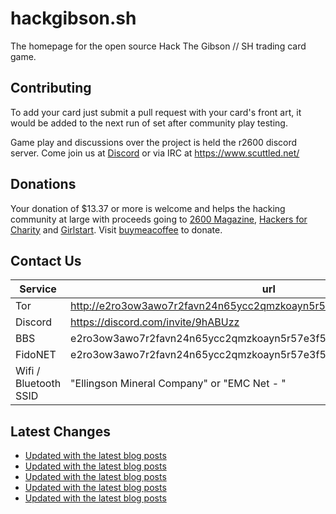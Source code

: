 # hackgibson.sh
The homepage for the open source Hack The Gibson // SH trading card game.


## Contributing

To add your card just submit a pull request with your card's front art, it would be added to the next run of set after community play testing.

Game play and discussions over the project is held the r2600 discord server. Come join us at [Discord](https://discord.com/invite/9hABUzz) or via IRC at https://www.scuttled.net/


## Donations

Your donation of $13.37 or more is welcome and helps the hacking community at large with proceeds going to [2600 Magazine](https://2600.com/), [Hackers for Charity](https://hackersforcharity.org) and [Girlstart](https://girlstart.org).  Visit [buymeacoffee](https://www.buymeacoffee.com/hackgibson.sh) to donate.


## Contact Us

Service | url
-|-
Tor | http://e2ro3ow3awo7r2favn24n65ycc2qmzkoayn5r57e3f56nvjwdcgg32ad.onion
Discord | https://discord.com/invite/9hABUzz
BBS | e2ro3ow3awo7r2favn24n65ycc2qmzkoayn5r57e3f56nvjwdcgg32ad.onion:23
FidoNET | e2ro3ow3awo7r2favn24n65ycc2qmzkoayn5r57e3f56nvjwdcgg32ad.onion:24554
Wifi / Bluetooth SSID | "Ellingson Mineral Company" or "EMC Net - <fidonet address>"

## Latest Changes
<!-- BLOG-POST-LIST:START -->
- [Updated with the latest blog posts](https://github.com/DFW2600/hackgibson.sh/commit/b038e028a6279e3f8c8688e31b679c99eb8e12a8)
- [Updated with the latest blog posts](https://github.com/DFW2600/hackgibson.sh/commit/2ed2fb2aac5f7aa0d9878cdc106ef0f2cc9ff2c2)
- [Updated with the latest blog posts](https://github.com/DFW2600/hackgibson.sh/commit/954de19af5c7828577790b3ba389540bf7552bdd)
- [Updated with the latest blog posts](https://github.com/DFW2600/hackgibson.sh/commit/eae5c03b3a901a7bf679668fa95f6a4dd6289c30)
- [Updated with the latest blog posts](https://github.com/DFW2600/hackgibson.sh/commit/a308d334e3054c318443a6a220ad6a6898d44f12)
<!-- BLOG-POST-LIST:END -->
